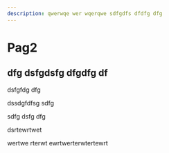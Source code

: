 ```yaml
---
description: qwerwqe wer wqerqwe sdfgdfs dfdfg dfg
---
```


# Pag2

## dfg dsfgdsfg dfgdfg df

 dsfgfdg dfg

dssdgfdfsg sdfg

sdfg dsfg dfg

dsrtewrtwet

wertwe rterwt ewrtwerterwtertewrt

